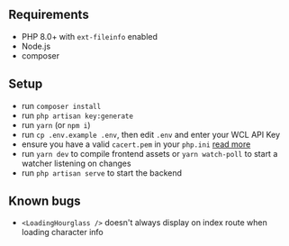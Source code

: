 ## Requirements

-   PHP 8.0+ with `ext-fileinfo` enabled
-   Node.js
-   composer

## Setup

-   run `composer install`
-   run `php artisan key:generate`
-   run `yarn` (or `npm i`)
-   run `cp .env.example .env`, then edit `.env` and enter your WCL API Key
-   ensure you have a valid `cacert.pem` in your `php.ini` [read more](https://github.com/guzzle/guzzle/issues/1935#issuecomment-371756738)
-   run `yarn dev` to compile frontend assets or `yarn watch-poll` to start a watcher listening on changes
-   run `php artisan serve` to start the backend

## Known bugs

-   `<LoadingHourglass />` doesn't always display on index route when loading character info
